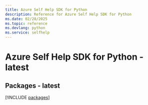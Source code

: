 ```yaml
---
title: Azure Self Help SDK for Python
description: Reference for Azure Self Help SDK for Python
ms.date: 02/28/2025
ms.topic: reference
ms.devlang: python
ms.service: selfhelp
---
```

# Azure Self Help SDK for Python - latest
## Packages - latest
[!INCLUDE [packages](self-help-index.md)]
